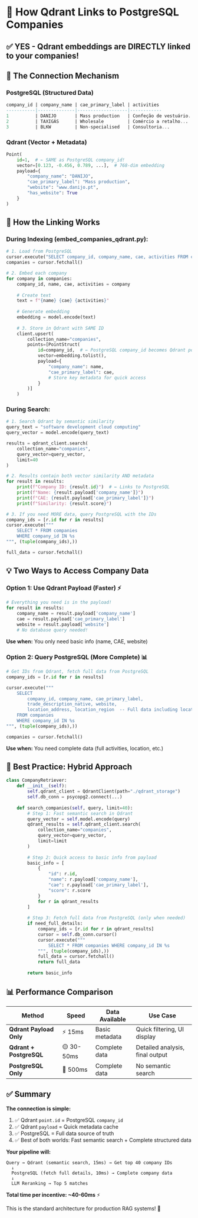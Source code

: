 # 🔗 How Qdrant Links to PostgreSQL Companies

## ✅ YES - Qdrant embeddings are DIRECTLY linked to your companies!

## 🎯 The Connection Mechanism

### **PostgreSQL (Structured Data)**
```sql
company_id | company_name | cae_primary_label | activities
-----------|--------------|-------------------|------------
1          | DANIJO       | Mass production   | Confeção de vestuário...
2          | TAXIGÁS      | Wholesale         | Comércio a retalho...
3          | BLKW         | Non-specialised   | Consultoria...
```

### **Qdrant (Vector + Metadata)**
```python
Point(
    id=1,  # ← SAME as PostgreSQL company_id!
    vector=[0.123, -0.456, 0.789, ...],  # 768-dim embedding
    payload={
        "company_name": "DANIJO",
        "cae_primary_label": "Mass production",
        "website": "www.danijo.pt",
        "has_website": True
    }
)
```

## 🔄 How the Linking Works

### **During Indexing (embed_companies_qdrant.py):**

```python
# 1. Load from PostgreSQL
cursor.execute("SELECT company_id, company_name, cae, activities FROM companies")
companies = cursor.fetchall()

# 2. Embed each company
for company in companies:
    company_id, name, cae, activities = company
    
    # Create text
    text = f"{name} {cae} {activities}"
    
    # Generate embedding
    embedding = model.encode(text)
    
    # 3. Store in Qdrant with SAME ID
    client.upsert(
        collection_name="companies",
        points=[PointStruct(
            id=company_id,  # ← PostgreSQL company_id becomes Qdrant point ID
            vector=embedding.tolist(),
            payload={
                "company_name": name,
                "cae_primary_label": cae,
                # Store key metadata for quick access
            }
        )]
    )
```

### **During Search:**

```python
# 1. Search Qdrant by semantic similarity
query_text = "software development cloud computing"
query_vector = model.encode(query_text)

results = qdrant_client.search(
    collection_name="companies",
    query_vector=query_vector,
    limit=40
)

# 2. Results contain both vector similarity AND metadata
for result in results:
    print(f"Company ID: {result.id}")  # ← Links to PostgreSQL
    print(f"Name: {result.payload['company_name']}")
    print(f"CAE: {result.payload['cae_primary_label']}")
    print(f"Similarity: {result.score}")

# 3. If you need MORE data, query PostgreSQL with the IDs
company_ids = [r.id for r in results]
cursor.execute("""
    SELECT * FROM companies
    WHERE company_id IN %s
""", (tuple(company_ids),))

full_data = cursor.fetchall()
```

## 💡 Two Ways to Access Company Data

### **Option 1: Use Qdrant Payload (Faster) ⚡**
```python
# Everything you need is in the payload!
for result in results:
    company_name = result.payload['company_name']
    cae = result.payload['cae_primary_label']
    website = result.payload['website']
    # No database query needed!
```

**Use when:** You only need basic info (name, CAE, website)

### **Option 2: Query PostgreSQL (More Complete) 📊**
```python
# Get IDs from Qdrant, fetch full data from PostgreSQL
company_ids = [r.id for r in results]

cursor.execute("""
    SELECT 
        company_id, company_name, cae_primary_label,
        trade_description_native, website,
        location_address, location_region  -- Full data including location
    FROM companies
    WHERE company_id IN %s
""", (tuple(company_ids),))

companies = cursor.fetchall()
```

**Use when:** You need complete data (full activities, location, etc.)

## 🎯 Best Practice: Hybrid Approach

```python
class CompanyRetriever:
    def __init__(self):
        self.qdrant_client = QdrantClient(path="./qdrant_storage")
        self.db_conn = psycopg2.connect(...)
    
    def search_companies(self, query, limit=40):
        # Step 1: Fast semantic search in Qdrant
        query_vector = self.model.encode(query)
        qdrant_results = self.qdrant_client.search(
            collection_name="companies",
            query_vector=query_vector,
            limit=limit
        )
        
        # Step 2: Quick access to basic info from payload
        basic_info = [
            {
                "id": r.id,
                "name": r.payload['company_name'],
                "cae": r.payload['cae_primary_label'],
                "score": r.score
            }
            for r in qdrant_results
        ]
        
        # Step 3: Fetch full data from PostgreSQL (only when needed)
        if need_full_details:
            company_ids = [r.id for r in qdrant_results]
            cursor = self.db_conn.cursor()
            cursor.execute("""
                SELECT * FROM companies WHERE company_id IN %s
            """, (tuple(company_ids),))
            full_data = cursor.fetchall()
            return full_data
        
        return basic_info
```

## 📊 Performance Comparison

| Method | Speed | Data Available | Use Case |
|--------|-------|---------------|----------|
| **Qdrant Payload Only** | ⚡ 15ms | Basic metadata | Quick filtering, UI display |
| **Qdrant + PostgreSQL** | 🟡 30-50ms | Complete data | Detailed analysis, final output |
| **PostgreSQL Only** | 🐌 500ms | Complete data | No semantic search |

## ✅ Summary

**The connection is simple:**
1. ✅ Qdrant `point.id` = PostgreSQL `company_id`
2. ✅ Qdrant `payload` = Quick metadata cache
3. ✅ PostgreSQL = Full data source of truth
4. ✅ Best of both worlds: Fast semantic search + Complete structured data

**Your pipeline will:**
```
Query → Qdrant (semantic search, 15ms) → Get top 40 company IDs
  ↓
  PostgreSQL (fetch full details, 10ms) → Complete company data
  ↓
  LLM Reranking → Top 5 matches
```

**Total time per incentive: ~40-60ms** ⚡

This is the standard architecture for production RAG systems! 🚀
